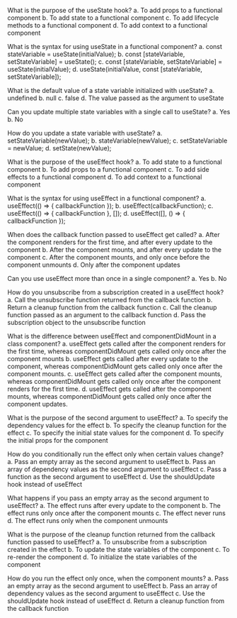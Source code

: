 What is the purpose of the useState hook?
    a. To add props to a functional component
    b. To add state to a functional component
    c. To add lifecycle methods to a functional component
    d. To add context to a functional component


What is the syntax for using useState in a functional component?
    a. const stateVariable = useState(initialValue);
    b. const [stateVariable, setStateVariable] = useState();
    c. const [stateVariable, setStateVariable] = useState(initialValue);
    d. useState(initialValue, const [stateVariable, setStateVariable]);


What is the default value of a state variable initialized with useState?
    a. undefined
    b. null
    c. false
    d. The value passed as the argument to useState


Can you update multiple state variables with a single call to useState?
    a. Yes
    b. No


How do you update a state variable with useState?
    a. setStateVariable(newValue);
    b. stateVariable(newValue);
    c. setStateVariable = newValue;
    d. setState(newValue);


What is the purpose of the useEffect hook?
    a. To add state to a functional component
    b. To add props to a functional component
    c. To add side effects to a functional component
    d. To add context to a functional component


What is the syntax for using useEffect in a functional component?
    a. useEffect(() => { callbackFunction });
    b. useEffect(callbackFunction);
    c. useEffect(() => { callbackFunction }, []);
    d. useEffect([], () => { callbackFunction });


When does the callback function passed to useEffect get called?
    a. After the component renders for the first time, and after every update to the component
    b. After the component mounts, and after every update to the component
    c. After the component mounts, and only once before the component unmounts
    d. Only after the component updates


Can you use useEffect more than once in a single component?
    a. Yes
    b. No


How do you unsubscribe from a subscription created in a useEffect hook?
    a. Call the unsubscribe function returned from the callback function
    b. Return a cleanup function from the callback function
    c. Call the cleanup function passed as an argument to the callback function
    d. Pass the subscription object to the unsubscribe function


What is the difference between useEffect and componentDidMount in a class component?
    a. useEffect gets called after the component renders for the first time, whereas componentDidMount gets called only once after the component mounts
    b. useEffect gets called after every update to the component, whereas componentDidMount gets called only once after the component mounts.
    c. useEffect gets called after the component mounts, whereas componentDidMount gets called only once after the component renders for the first time.
    d. useEffect gets called after the component mounts, whereas componentDidMount gets called only once after the component updates.


What is the purpose of the second argument to useEffect?
    a. To specify the dependency values for the effect
    b. To specify the cleanup function for the effect
    c. To specify the initial state values for the component
    d. To specify the initial props for the component


How do you conditionally run the effect only when certain values change?
    a. Pass an empty array as the second argument to useEffect
    b. Pass an array of dependency values as the second argument to useEffect
    c. Pass a function as the second argument to useEffect
    d. Use the shouldUpdate hook instead of useEffect


What happens if you pass an empty array as the second argument to useEffect?
    a. The effect runs after every update to the component
    b. The effect runs only once after the component mounts
    c. The effect never runs
    d. The effect runs only when the component unmounts


What is the purpose of the cleanup function returned from the callback function passed to useEffect?
    a. To unsubscribe from a subscription created in the effect
    b. To update the state variables of the component
    c. To re-render the component
    d. To initialize the state variables of the component


How do you run the effect only once, when the component mounts?
    a. Pass an empty array as the second argument to useEffect
    b. Pass an array of dependency values as the second argument to useEffect
    c. Use the shouldUpdate hook instead of useEffect
    d. Return a cleanup function from the callback function

